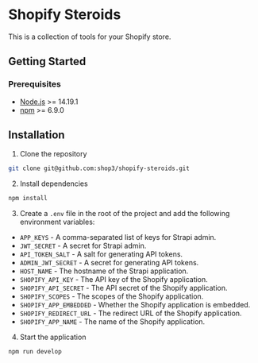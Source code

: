 # Shopify Steroids

This is a collection of tools for your Shopify store.

## Getting Started

### Prerequisites

- [Node.js](https://nodejs.org/en/download/) >= 14.19.1
- [npm](https://www.npmjs.com/get-npm) >= 6.9.0

## Installation

1. Clone the repository

```bash
git clone git@github.com:shop3/shopify-steroids.git
```

2. Install dependencies

```bash
npm install
```

3. Create a `.env` file in the root of the project and add the following environment variables:

- `APP_KEYS` - A comma-separated list of keys for Strapi admin.
- `JWT_SECRET` - A secret for Strapi admin.
- `API_TOKEN_SALT` - A salt for generating API tokens.
- `ADMIN_JWT_SECRET` - A secret for generating API tokens.
- `HOST_NAME` - The hostname of the Strapi application.
- `SHOPIFY_API_KEY` - The API key of the Shopify application.
- `SHOPIFY_API_SECRET` - The API secret of the Shopify application.
- `SHOPIFY_SCOPES` - The scopes of the Shopify application.
- `SHOPIFY_APP_EMBEDDED` - Whether the Shopify application is embedded.
- `SHOPIFY_REDIRECT_URL` - The redirect URL of the Shopify application.
- `SHOPIFY_APP_NAME` - The name of the Shopify application.

4. Start the application

```bash
npm run develop
```
